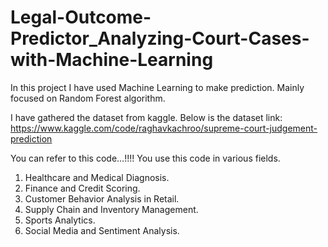 # Legal-Outcome-Predictor_Analyzing-Court-Cases-with-Machine-Learning
In this project I have used Machine Learning to make prediction. Mainly focused on Random Forest algorithm.

I have gathered the dataset from kaggle. 
Below is the dataset link:
https://www.kaggle.com/code/raghavkachroo/supreme-court-judgement-prediction

You can refer to this
code…!!!!
You use this code in various fields.
1. Healthcare and Medical Diagnosis.
2. Finance and Credit Scoring.
3. Customer Behavior Analysis in Retail.
4. Supply Chain and Inventory Management.
5. Sports Analytics.
6. Social Media and Sentiment Analysis.
